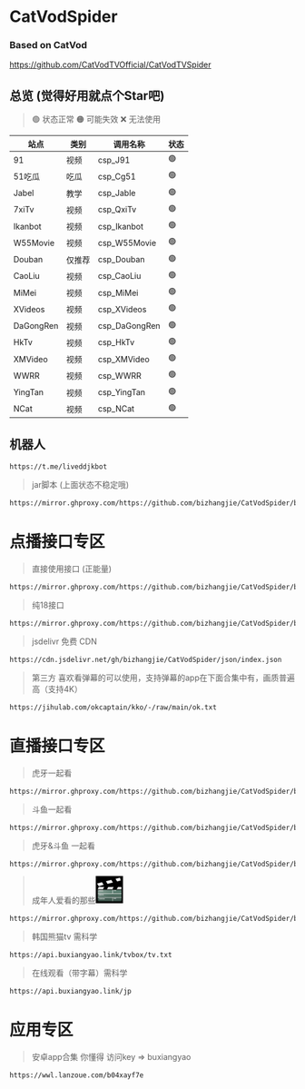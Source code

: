 # CatVodSpider

### Based on CatVod

https://github.com/CatVodTVOfficial/CatVodTVSpider

## 总览 (觉得好用就点个Star吧)

> 🟢 状态正常
> 🟠 可能失效
> ❌ 无法使用

| **站点**    | **类别** | **调用名称**      | **状态** |
|-----------|--------|---------------| -------- |
| 91        | 视频     | csp_J91       | 🟢       |
| 51吃瓜      | 吃瓜     | csp_Cg51      | 🟢       |
| Jabel     | 教学     | csp_Jable     | 🟢       |
| 7xiTv     | 视频     | csp_QxiTv     | 🟢       |
| Ikanbot   | 视频     | csp_Ikanbot   | 🟢       |
| W55Movie  | 视频     | csp_W55Movie  | 🟢       |
| Douban    | 仅推荐    | csp_Douban    | 🟢       |
| CaoLiu    | 视频     | csp_CaoLiu    | 🟢       |
| MiMei     | 视频     | csp_MiMei     | 🟢       |
| XVideos   | 视频     | csp_XVideos   | 🟢       |
| DaGongRen | 视频     | csp_DaGongRen | 🟢       |
| HkTv      | 视频     | csp_HkTv      | 🟢       |
| XMVideo   | 视频     | csp_XMVideo   | 🟢       |
| WWRR      | 视频     | csp_WWRR      | 🟢       |
| YingTan   | 视频     | csp_YingTan   | 🟢       |
| NCat      | 视频     | csp_NCat      | 🟢       |



## 机器人
```shell
https://t.me/liveddjkbot
```

> jar脚本 (上面状态不稳定哦)
```shell
https://mirror.ghproxy.com/https://github.com/bizhangjie/CatVodSpider/blob/main/jar/custom_spider.jar
```

# 点播接口专区

> 直接使用接口 (正能量)
```shell
https://mirror.ghproxy.com/https://github.com/bizhangjie/CatVodSpider/blob/main/json/index.json
```

> 纯18接口
```shell
https://mirror.ghproxy.com/https://github.com/bizhangjie/CatVodSpider/blob/main/json/index18.json
```

> jsdelivr 免费 CDN
```shell
https://cdn.jsdelivr.net/gh/bizhangjie/CatVodSpider/json/index.json
```

> 第三方 喜欢看弹幕的可以使用，支持弹幕的app在下面合集中有，画质普遍高（支持4K）
```shell
https://jihulab.com/okcaptain/kko/-/raw/main/ok.txt
```

# 直播接口专区

> 虎牙一起看
```shell
https://mirror.ghproxy.com/https://github.com/bizhangjie/CatVodSpider/blob/main/json/hy.txt
```

> 斗鱼一起看
```shell
https://mirror.ghproxy.com/https://github.com/bizhangjie/CatVodSpider/blob/main/json/dy.txt
```

> 虎牙&斗鱼 一起看
```shell
https://mirror.ghproxy.com/https://github.com/bizhangjie/CatVodSpider/blob/main/json/zbyqk.txt
```

> 成年人爱看的那些![img.png](img.png)
```shell
https://mirror.ghproxy.com/https://github.com/bizhangjie/CatVodSpider/blob/main/json/sjdy.txt
```

> 韩国熊猫tv 需科学
```shell
https://api.buxiangyao.link/tvbox/tv.txt
```

> 在线观看（带字幕）需科学
```shell
https://api.buxiangyao.link/jp
```

# 应用专区

> 安卓app合集 你懂得 访问key => buxiangyao
```shell
https://wwl.lanzoue.com/b04xayf7e
```
